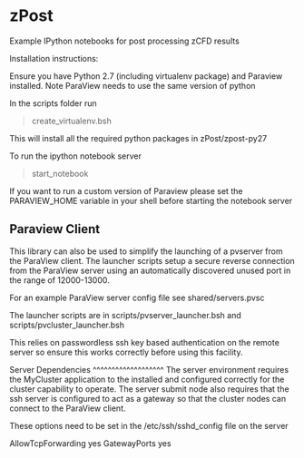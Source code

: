 zPost
=====

Example IPython notebooks for post processing zCFD results

Installation instructions:

Ensure you have Python 2.7 (including virtualenv package) and Paraview installed. 
Note ParaView needs to use the same version of python

In the scripts folder run 

> create_virtualenv.bsh

This will install all the required python packages in zPost/zpost-py27

To run the ipython notebook server

> start_notebook

If you want to run a custom version of Paraview please set the PARAVIEW_HOME variable in your shell before starting the notebook server


Paraview Client
---------------

This library can also be used to simplify the launching of a pvserver from the ParaView client. The launcher scripts setup a secure reverse connection from the ParaView server using an automatically discovered unused port in the range of 12000-13000.

For an example ParaView server config file see shared/servers.pvsc

The launcher scripts are in scripts/pvserver_launcher.bsh and scripts/pvcluster_launcher.bsh

This relies on passwordless ssh key based authentication on the remote server so ensure this works correctly before using this facility.

Server Dependencies
^^^^^^^^^^^^^^^^^^^
The server environment requires the MyCluster application to the installed and configured correctly for the cluster capability to operate.
The server submit node also requires that the ssh server is configured to act as a gateway so that the cluster nodes can connect to the ParaView client. 

These options need to be set in the /etc/ssh/sshd_config file on the server

AllowTcpForwarding yes
GatewayPorts yes 



